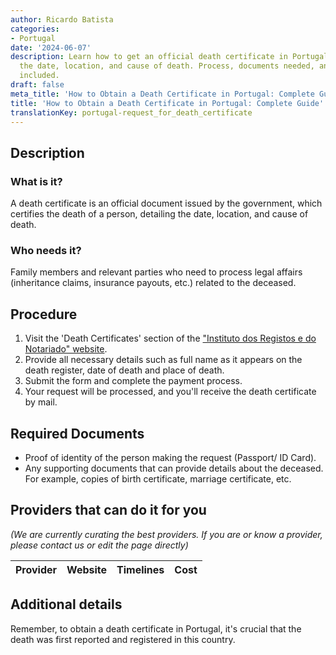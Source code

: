 ```yaml
---
author: Ricardo Batista
categories:
- Portugal
date: '2024-06-07'
description: Learn how to get an official death certificate in Portugal detailing
  the date, location, and cause of death. Process, documents needed, and providers
  included.
draft: false
meta_title: 'How to Obtain a Death Certificate in Portugal: Complete Guide'
title: 'How to Obtain a Death Certificate in Portugal: Complete Guide'
translationKey: portugal-request_for_death_certificate
---
```



## Description
### What is it?
A death certificate is an official document issued by the government, which certifies the death of a person, detailing the date, location, and cause of death. 

### Who needs it?
Family members and relevant parties who need to process legal affairs (inheritance claims, insurance payouts, etc.) related to the deceased.

## Procedure

1. Visit the 'Death Certificates' section of the ["Instituto dos Registos e do Notariado" website](https://irn.justica.gov.pt/Declaracao-de-obito-online).
2. Provide all necessary details such as full name as it appears on the death register, date of death and place of death.
3. Submit the form and complete the payment process.
4. Your request will be processed, and you'll receive the death certificate by mail.

## Required Documents

- Proof of identity of the person making the request (Passport/ ID Card).
- Any supporting documents that can provide details about the deceased. For example, copies of birth certificate, marriage certificate, etc.

## Providers that can do it for you

_(We are currently curating the best providers. If you are or know a provider, please contact us or edit the page directly)_

| Provider        |     Website     |     Timelines    |       Cost      |
| --------------- | --------------- |  :-------------: | :-------------: |

## Additional details
Remember, to obtain a death certificate in Portugal, it's crucial that the death was first reported and registered in this country.
